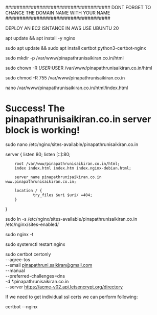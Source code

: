 ##################################### DONT FORGET TO CHANGE THE DOMAIN NAME WITH YOUR NAME #####################################

DEPLOY AN EC2 ISNTANCE IN AWS USE UBUNTU 20

apt update && apt install -y nginx

sudo apt update && sudo apt install certbot python3-certbot-nginx

sudo mkdir -p /var/www/pinapathrunisaikiran.co.in/html

sudo chown -R $USER:$USER /var/www/pinapathrunisaikiran.co.in/html

sudo chmod -R 755 /var/www/pinapathrunisaikiran.co.in

nano /var/www/pinapathrunisaikiran.co.in/html/index.html

<html>
    <head>
        <title>Welcome to pinapathrunisaikiran.co.in!</title>
    </head>
    <body>
        <h1>Success! The pinapathrunisaikiran.co.in server block is working!</h1>
    </body>
</html>


sudo nano /etc/nginx/sites-available/pinapathrunisaikiran.co.in

server {
        listen 80;
        listen [::]:80;

        root /var/www/pinapathrunisaikiran.co.in/html;
        index index.html index.htm index.nginx-debian.html;

        server_name pinapathrunisaikiran.co.in www.pinapathrunisaikiran.co.in;

        location / {
                try_files $uri $uri/ =404;
        }
}


sudo ln -s /etc/nginx/sites-available/pinapathrunisaikiran.co.in /etc/nginx/sites-enabled/

sudo nginx -t

sudo systemctl restart nginx

sudo certbot certonly \
  --agree-tos \
  --email pinapathruni.saikiran@gmail.com \
  --manual \
  --preferred-challenges=dns \
  -d *.pinapathrunisaikiran.co.in \
  --server https://acme-v02.api.letsencrypt.org/directory
  
 If we need to get individual ssl certs we can perform following:
 
 certbot --nginx
